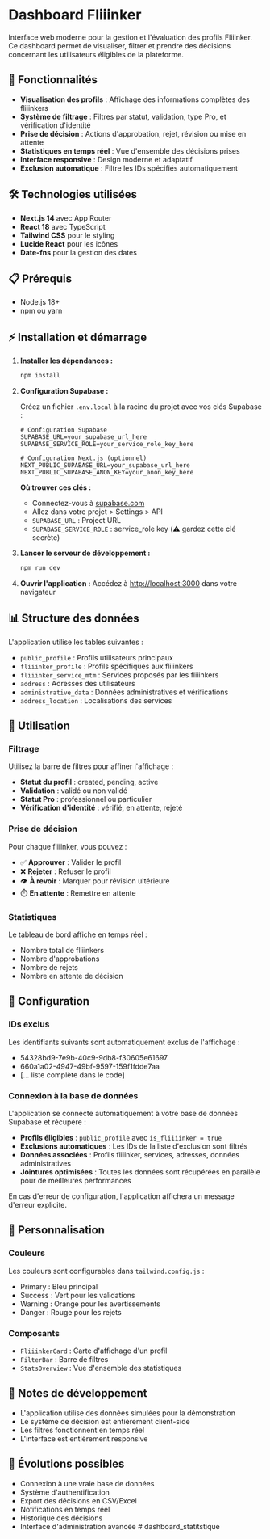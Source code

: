 # Dashboard Fliiinker

Interface web moderne pour la gestion et l'évaluation des profils Fliiinker. Ce dashboard permet de visualiser, filtrer et prendre des décisions concernant les utilisateurs éligibles de la plateforme.

## 🚀 Fonctionnalités

- **Visualisation des profils** : Affichage des informations complètes des fliiinkers
- **Système de filtrage** : Filtres par statut, validation, type Pro, et vérification d'identité
- **Prise de décision** : Actions d'approbation, rejet, révision ou mise en attente
- **Statistiques en temps réel** : Vue d'ensemble des décisions prises
- **Interface responsive** : Design moderne et adaptatif
- **Exclusion automatique** : Filtre les IDs spécifiés automatiquement

## 🛠 Technologies utilisées

- **Next.js 14** avec App Router
- **React 18** avec TypeScript
- **Tailwind CSS** pour le styling
- **Lucide React** pour les icônes
- **Date-fns** pour la gestion des dates

## 📋 Prérequis

- Node.js 18+ 
- npm ou yarn

## ⚡ Installation et démarrage

1. **Installer les dépendances :**
   ```bash
   npm install
   ```

2. **Configuration Supabase :**
   
   Créez un fichier `.env.local` à la racine du projet avec vos clés Supabase :
   ```env
   # Configuration Supabase
   SUPABASE_URL=your_supabase_url_here
   SUPABASE_SERVICE_ROLE=your_service_role_key_here
   
   # Configuration Next.js (optionnel)
   NEXT_PUBLIC_SUPABASE_URL=your_supabase_url_here
   NEXT_PUBLIC_SUPABASE_ANON_KEY=your_anon_key_here
   ```
   
   **Où trouver ces clés :**
   - Connectez-vous à [supabase.com](https://supabase.com)
   - Allez dans votre projet > Settings > API
   - `SUPABASE_URL` : Project URL
   - `SUPABASE_SERVICE_ROLE` : service_role key (⚠️ gardez cette clé secrète)

3. **Lancer le serveur de développement :**
   ```bash
   npm run dev
   ```

4. **Ouvrir l'application :**
   Accédez à [http://localhost:3000](http://localhost:3000) dans votre navigateur

## 📊 Structure des données

L'application utilise les tables suivantes :

- `public_profile` : Profils utilisateurs principaux
- `fliiinker_profile` : Profils spécifiques aux fliiinkers
- `fliiinker_service_mtm` : Services proposés par les fliiinkers
- `address` : Adresses des utilisateurs
- `administrative_data` : Données administratives et vérifications
- `address_location` : Localisations des services

## 🎯 Utilisation

### Filtrage
Utilisez la barre de filtres pour affiner l'affichage :
- **Statut du profil** : created, pending, active
- **Validation** : validé ou non validé
- **Statut Pro** : professionnel ou particulier
- **Vérification d'identité** : vérifié, en attente, rejeté

### Prise de décision
Pour chaque fliiinker, vous pouvez :
- ✅ **Approuver** : Valider le profil
- ❌ **Rejeter** : Refuser le profil
- 👁️ **À revoir** : Marquer pour révision ultérieure
- ⏱️ **En attente** : Remettre en attente

### Statistiques
Le tableau de bord affiche en temps réel :
- Nombre total de fliiinkers
- Nombre d'approbations
- Nombre de rejets
- Nombre en attente de décision

## 🔧 Configuration

### IDs exclus
Les identifiants suivants sont automatiquement exclus de l'affichage :
- 54328bd9-7e9b-40c9-9db8-f30605e61697
- 660a1a02-4947-49bf-9597-159f1fdde7aa
- [... liste complète dans le code]

### Connexion à la base de données
L'application se connecte automatiquement à votre base de données Supabase et récupère :

- **Profils éligibles** : `public_profile` avec `is_fliiiinker = true`
- **Exclusions automatiques** : Les IDs de la liste d'exclusion sont filtrés
- **Données associées** : Profils fliiinker, services, adresses, données administratives
- **Jointures optimisées** : Toutes les données sont récupérées en parallèle pour de meilleures performances

En cas d'erreur de configuration, l'application affichera un message d'erreur explicite.

## 🎨 Personnalisation

### Couleurs
Les couleurs sont configurables dans `tailwind.config.js` :
- Primary : Bleu principal
- Success : Vert pour les validations
- Warning : Orange pour les avertissements  
- Danger : Rouge pour les rejets

### Composants
- `FliiinkerCard` : Carte d'affichage d'un profil
- `FilterBar` : Barre de filtres
- `StatsOverview` : Vue d'ensemble des statistiques

## 📝 Notes de développement

- L'application utilise des données simulées pour la démonstration
- Le système de décision est entièrement client-side
- Les filtres fonctionnent en temps réel
- L'interface est entièrement responsive

## 🔮 Évolutions possibles

- Connexion à une vraie base de données
- Système d'authentification
- Export des décisions en CSV/Excel
- Notifications en temps réel
- Historique des décisions
- Interface d'administration avancée #   d a s h b o a r d _ s t a t i t s t i q u e  
 